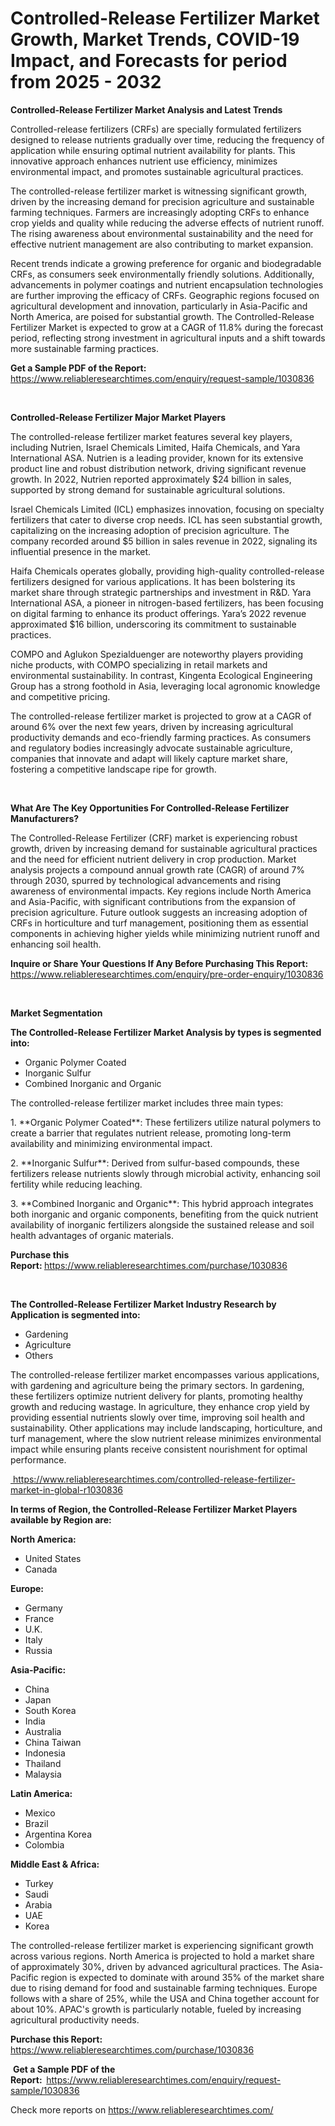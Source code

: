 <p><h1>Controlled-Release Fertilizer Market Growth, Market Trends, COVID-19 Impact, and Forecasts for period from 2025 - 2032</h1></p><p><strong>Controlled-Release Fertilizer Market Analysis and Latest Trends</strong></p>
<p><p>Controlled-release fertilizers (CRFs) are specially formulated fertilizers designed to release nutrients gradually over time, reducing the frequency of application while ensuring optimal nutrient availability for plants. This innovative approach enhances nutrient use efficiency, minimizes environmental impact, and promotes sustainable agricultural practices.</p><p>The controlled-release fertilizer market is witnessing significant growth, driven by the increasing demand for precision agriculture and sustainable farming techniques. Farmers are increasingly adopting CRFs to enhance crop yields and quality while reducing the adverse effects of nutrient runoff. The rising awareness about environmental sustainability and the need for effective nutrient management are also contributing to market expansion.</p><p>Recent trends indicate a growing preference for organic and biodegradable CRFs, as consumers seek environmentally friendly solutions. Additionally, advancements in polymer coatings and nutrient encapsulation technologies are further improving the efficacy of CRFs. Geographic regions focused on agricultural development and innovation, particularly in Asia-Pacific and North America, are poised for substantial growth. The Controlled-Release Fertilizer Market is expected to grow at a CAGR of 11.8% during the forecast period, reflecting strong investment in agricultural inputs and a shift towards more sustainable farming practices.</p></p>
<p><strong>Get a Sample PDF of the Report:&nbsp;</strong> <a href="https://www.reliableresearchtimes.com/enquiry/request-sample/1030836?utm_campaign=2931&utm_medium=2&utm_source=Github&utm_content=ia&utm_term=21032025&utm_id=controlled-release-fertilizer">https://www.reliableresearchtimes.com/enquiry/request-sample/1030836</a></p>
<p>&nbsp;</p>
<p><strong>Controlled-Release Fertilizer Major Market Players</strong></p>
<p><p>The controlled-release fertilizer market features several key players, including Nutrien, Israel Chemicals Limited, Haifa Chemicals, and Yara International ASA. Nutrien is a leading provider, known for its extensive product line and robust distribution network, driving significant revenue growth. In 2022, Nutrien reported approximately $24 billion in sales, supported by strong demand for sustainable agricultural solutions.</p><p>Israel Chemicals Limited (ICL) emphasizes innovation, focusing on specialty fertilizers that cater to diverse crop needs. ICL has seen substantial growth, capitalizing on the increasing adoption of precision agriculture. The company recorded around $5 billion in sales revenue in 2022, signaling its influential presence in the market.</p><p>Haifa Chemicals operates globally, providing high-quality controlled-release fertilizers designed for various applications. It has been bolstering its market share through strategic partnerships and investment in R&D. Yara International ASA, a pioneer in nitrogen-based fertilizers, has been focusing on digital farming to enhance its product offerings. Yara’s 2022 revenue approximated $16 billion, underscoring its commitment to sustainable practices.</p><p>COMPO and Aglukon Spezialduenger are noteworthy players providing niche products, with COMPO specializing in retail markets and environmental sustainability. In contrast, Kingenta Ecological Engineering Group has a strong foothold in Asia, leveraging local agronomic knowledge and competitive pricing.</p><p>The controlled-release fertilizer market is projected to grow at a CAGR of around 6% over the next few years, driven by increasing agricultural productivity demands and eco-friendly farming practices. As consumers and regulatory bodies increasingly advocate sustainable agriculture, companies that innovate and adapt will likely capture market share, fostering a competitive landscape ripe for growth.</p></p>
<p>&nbsp;</p>
<p><strong>What Are The Key Opportunities For Controlled-Release Fertilizer Manufacturers?</strong></p>
<p><p>The Controlled-Release Fertilizer (CRF) market is experiencing robust growth, driven by increasing demand for sustainable agricultural practices and the need for efficient nutrient delivery in crop production. Market analysis projects a compound annual growth rate (CAGR) of around 7% through 2030, spurred by technological advancements and rising awareness of environmental impacts. Key regions include North America and Asia-Pacific, with significant contributions from the expansion of precision agriculture. Future outlook suggests an increasing adoption of CRFs in horticulture and turf management, positioning them as essential components in achieving higher yields while minimizing nutrient runoff and enhancing soil health.</p></p>
<p><strong>Inquire or Share Your Questions If Any Before Purchasing This Report:</strong> <a href="https://www.reliableresearchtimes.com/enquiry/pre-order-enquiry/1030836?utm_campaign=2931&utm_medium=2&utm_source=Github&utm_content=ia&utm_term=21032025&utm_id=controlled-release-fertilizer">https://www.reliableresearchtimes.com/enquiry/pre-order-enquiry/1030836</a></p>
<p>&nbsp;</p>
<p><strong>Market Segmentation</strong></p>
<p><strong>The Controlled-Release Fertilizer Market Analysis by types is segmented into:</strong></p>
<p><ul><li>Organic Polymer Coated</li><li>Inorganic Sulfur</li><li>Combined Inorganic and Organic</li></ul></p>
<p><p>The controlled-release fertilizer market includes three main types: </p><p>1. **Organic Polymer Coated**: These fertilizers utilize natural polymers to create a barrier that regulates nutrient release, promoting long-term availability and minimizing environmental impact.</p><p>2. **Inorganic Sulfur**: Derived from sulfur-based compounds, these fertilizers release nutrients slowly through microbial activity, enhancing soil fertility while reducing leaching.</p><p>3. **Combined Inorganic and Organic**: This hybrid approach integrates both inorganic and organic components, benefiting from the quick nutrient availability of inorganic fertilizers alongside the sustained release and soil health advantages of organic materials.</p></p>
<p><strong>Purchase this Report:&nbsp;</strong><a href="https://www.reliableresearchtimes.com/purchase/1030836?utm_campaign=2931&utm_medium=2&utm_source=Github&utm_content=ia&utm_term=21032025&utm_id=controlled-release-fertilizer">https://www.reliableresearchtimes.com/purchase/1030836</a></p>
<p>&nbsp;</p>
<p><strong>The Controlled-Release Fertilizer Market Industry Research by Application is segmented into:</strong></p>
<p><ul><li>Gardening</li><li>Agriculture</li><li>Others</li></ul></p>
<p><p>The controlled-release fertilizer market encompasses various applications, with gardening and agriculture being the primary sectors. In gardening, these fertilizers optimize nutrient delivery for plants, promoting healthy growth and reducing wastage. In agriculture, they enhance crop yield by providing essential nutrients slowly over time, improving soil health and sustainability. Other applications may include landscaping, horticulture, and turf management, where the slow nutrient release minimizes environmental impact while ensuring plants receive consistent nourishment for optimal performance.</p></p>
<p><a href="https://www.reliableresearchtimes.com/controlled-release-fertilizer-market-in-global-r1030836?utm_campaign=2931&utm_medium=2&utm_source=Github&utm_content=ia&utm_term=21032025&utm_id=controlled-release-fertilizer">&nbsp;https://www.reliableresearchtimes.com/controlled-release-fertilizer-market-in-global-r1030836</a></p>
<p><strong>In terms of Region, the Controlled-Release Fertilizer Market Players available by Region are:</strong></p>
<p>
    <p> <strong> North America: </strong>
        <ul>
            <li>United States</li>
            <li>Canada</li>
        </ul>
        </p> 
    <p> <strong> Europe: </strong>
        <ul>
            <li>Germany</li>
            <li>France</li>
            <li>U.K.</li>
            <li>Italy</li>
            <li>Russia</li>
        </ul>
        </p> 
    <p> <strong> Asia-Pacific: </strong>
        <ul>
            <li>China</li>
            <li>Japan</li>
            <li>South Korea</li>
            <li>India</li>
            <li>Australia</li>
            <li>China Taiwan</li>
            <li>Indonesia</li>
            <li>Thailand</li>
            <li>Malaysia</li>
        </ul>
        </p> 
    <p> <strong> Latin America: </strong>
        <ul>
            <li>Mexico</li>
            <li>Brazil</li>
            <li>Argentina Korea</li>
            <li>Colombia</li>
        </ul>
        </p> 
    <p> <strong> Middle East & Africa: </strong>
        <ul>
            <li>Turkey</li>
            <li>Saudi</li>
            <li>Arabia</li>
            <li>UAE</li>
            <li>Korea</li>
        </ul>
    </p>
    </p>
<p><p>The controlled-release fertilizer market is experiencing significant growth across various regions. North America is projected to hold a market share of approximately 30%, driven by advanced agricultural practices. The Asia-Pacific region is expected to dominate with around 35% of the market share due to rising demand for food and sustainable farming techniques. Europe follows with a share of 25%, while the USA and China together account for about 10%. APAC's growth is particularly notable, fueled by increasing agricultural productivity needs.</p></p>
<p><strong>Purchase this Report: </strong><a href="https://www.reliableresearchtimes.com/purchase/1030836?utm_campaign=2931&utm_medium=2&utm_source=Github&utm_content=ia&utm_term=21032025&utm_id=controlled-release-fertilizer">https://www.reliableresearchtimes.com/purchase/1030836</a></p>
<p>&nbsp;<strong>Get a Sample PDF of the Report:&nbsp;&nbsp;</strong><a href="https://www.reliableresearchtimes.com/enquiry/request-sample/1030836?utm_campaign=2931&utm_medium=2&utm_source=Github&utm_content=ia&utm_term=21032025&utm_id=controlled-release-fertilizer">https://www.reliableresearchtimes.com/enquiry/request-sample/1030836</a></p>
<p><strong></strong></p>
<p>Check more reports on <a href="https://www.reliableresearchtimes.com/?utm_campaign=2931&utm_medium=2&utm_source=Github&utm_content=ia&utm_term=21032025&utm_id=controlled-release-fertilizer">https://www.reliableresearchtimes.com/</a></p>